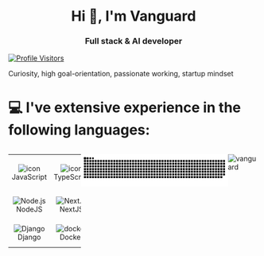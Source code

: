<h1 align="center">Hi 👋, I'm Vanguard</h1>
<h3 align="center">Full stack & AI developer</h3>

[![Profile Visitors](https://komarev.com/ghpvc/?username=prettyblueberry&label=Profile%20Visitors&color=0e75b6&style=flat)](https://github.com/vanguard1105/)

Curiosity, high goal-orientation, passionate working, startup mindset


<!-- <p align="left"> <a href="https://github.com/ryo-ma/github-profile-trophy"><img src="https://github-profile-trophy.vercel.app/?username=prettyblueberry" alt="prettyblueberry" /></a> </p> -->


<!-- - 👨‍💻 All of my projects are available at [https://discord.com/users/1060016406810349671](https://discord.com/users/1060016406810349671) -->

<!-- - 📄 Know about my experiences [https://discord.com/users/1060016406810349671](https://discord.com/users/1060016406810349671) -->



# 💻 I've extensive experience in the following languages:

<div style="display: flex; align-items: flex-start; align: center">
<table align="center">
  <tr>
    <td align="center" width="96">
        <img src="https://techstack-generator.vercel.app/js-icon.svg" alt="icon" width="65" height="65" />
      <br>JavaScript
    </td>
    <td align="center" width="96">
        <img src="https://techstack-generator.vercel.app/ts-icon.svg" alt="icon" width="65" height="65" />
      <br>TypeScript
    </td>
    <td align="center"  width="96">
        <img src="https://skillicons.dev/icons?i=html" width="48" height="48" alt="HTML5" />
      <br>HTML5
    </td>
    <td align="center"  width="96">
        <img src="https://skillicons.dev/icons?i=tailwind" width="48" height="48" alt="Tailwind" />
      <br>Tailwind CSS
    </td>
    <td align="center"  width="96">
        <img src="https://skillicons.dev/icons?i=mongo" width="48" height="48" alt="mongodb" />
      <br>MongoDB
    </td>
    <td align="center" width="96">
        <img src="https://techstack-generator.vercel.app/react-icon.svg" width="48" height="48" alt="React" />
    <br>React
    </td>
    </tr>
    <tr>
    <td align="center" width="90">
      <img src="https://skillicons.dev/icons?i=nodejs" width="45" height="45" alt="Node.js" />
      <br>NodeJS
    </td>
    <td align="center" width="90">
      <img src="https://skillicons.dev/icons?i=nextjs" width="45" height="45" alt="Next.js" />
      <br>NextJS
    </td>
    <td align="center" width="90">
      <img src="https://skillicons.dev/icons?i=materialui" width="45" height="45" alt="MUI v5" />
      <br>MaterialUI
    </td>
    <td align="center" width="90">
      <img src="https://skillicons.dev/icons?i=redux" width="45" height="45" alt="Redux" />
      <br>Redux
    </td>
    <td align="center" width="96">
      <a href="#macropower-tech">
        <img src="https://techstack-generator.vercel.app/python-icon.svg" alt="icon" width="65" height="65" />
      </a>
      <br>Python
    </td>
    <td align="center"  width="96">
        <img src="https://skillicons.dev/icons?i=ai" width="48" height="48" alt="ai" />
      <br>AI
    </td>
  </tr>
  <tr>
    <td align="center" width="90">
      <img src="https://skillicons.dev/icons?i=django" width="45" height="45" alt="Django" />
      <br>Django
    </td>
    <td align="center" width="90">
      <img src="https://skillicons.dev/icons?i=docker" width="45" height="45" alt="docker" />
      <br>Docker
    </td>
    <td align="center" width="90">
      <img src="https://skillicons.dev/icons?i=github" width="45" height="45" alt="github" />
      <br>Github
    </td>
    <td align="center" width="90">
      <img src="https://skillicons.dev/icons?i=gitlab" width="45" height="45" alt="gitlab" />
      <br>GitLab
    </td>
    <td align="center" width="90">
      <img src="https://skillicons.dev/icons?i=vercel" width="45" height="45" alt="vercel" />
      <br>Vercel
    </td>
    <td align="center" width="90">
      <img src="https://skillicons.dev/icons?i=ubuntu" width="45" height="45" alt="ubuntu" />
      <br>Ubuntu
    </td>
  </tr>
</table>


<!-- <p><img align="left" src="https://github-readme-stats.vercel.app/api/top-langs?username=prettyblueberry&show_icons=true&locale=en&layout=compact" alt="prettyblueberry" /></p> -->

<!-- <p>&nbsp;<img align="center" src="https://github-readme-stats.vercel.app/api?username=prettyblueberry&show_icons=true&locale=en" alt="prettyblueberry" /></p> -->
<p align="center">
<img src="https://github.com/Platane/snk/raw/output/github-contribution-grid-snake.svg" alt="e" style="max-width: 100%;">
</p>
<p><img align="center" src="https://github-readme-streak-stats.herokuapp.com/?user=vanguard1105&" alt="vanguard" /></p>

